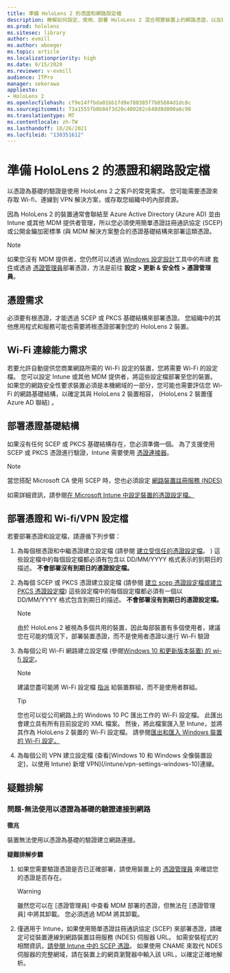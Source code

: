 ```yaml
---
title: 準備 HoloLens 2 的憑證和網路設定檔
description: 瞭解如何設定、使用、部署 HoloLens 2 混合現實裝置上的網路憑證，以及對其進行疑難排解。
ms.prod: hololens
ms.sitesec: library
author: evmill
ms.author: aboeger
ms.topic: article
ms.localizationpriority: high
ms.date: 9/15/2020
ms.reviewer: v-evmill
audience: ITPro
manager: sekerawa
appliesto:
- HoloLens 2
ms.openlocfilehash: cf9e14ffbda01bb1fd9e788385f7b85884d1dc8c
ms.sourcegitcommit: 73a1555fb8b84f3d20c480282c648d8d800a6c98
ms.translationtype: MT
ms.contentlocale: zh-TW
ms.lasthandoff: 10/26/2021
ms.locfileid: "130351612"
---
```

# <a name="prepare-certificates-and-network-profiles-for-hololens-2"></a>準備 HoloLens 2 的憑證和網路設定檔

以憑證為基礎的驗證是使用 HoloLens 2 之客戶的常見需求。 您可能需要憑證來存取 Wi-fi、連線到 VPN 解決方案，或存取您組織中的內部資源。

因為 HoloLens 2 的裝置通常會聯結至 Azure Active Directory (Azure AD) 並由 Intune 或其他 MDM 提供者管理，所以您必須使用簡單憑證註冊通訊協定 (SCEP) 或公開金鑰加密標準 (與 MDM 解決方案整合的憑證基礎結構來部署這類憑證。 

>[!NOTE]
> 如果您沒有 MDM 提供者，您仍然可以透過 [Windows 設定設計](https://www.microsoft.com/p/windows-configuration-designer/9nblggh4tx22?rtc=1&activetab=pivot:regionofsystemrequirementstab)工具中的布建 [套件](hololens-provisioning.md#create-the-provisioning-package)或透過 [憑證管理員](certificate-manager.md)部署憑證，方法是前往 **設定 > 更新 & 安全性 > 憑證管理員**。

## <a name="certificate-requirements"></a>憑證需求
必須要有根憑證，才能透過 SCEP 或 PKCS 基礎結構來部署憑證。 您組織中的其他應用程式和服務可能也需要將根憑證部署到您的 HoloLens 2 裝置。 

## <a name="wi-fi-connectivity-requirements"></a>Wi-Fi 連線能力需求
若要允許自動提供您商業網路所需的 Wi-Fi 設定的裝置，您將需要 Wi-Fi 的設定檔。 您可以設定 Intune 或其他 MDM 提供者，將這些設定檔部署至您的裝置。 如果您的網路安全性要求裝置必須是本機網域的一部分，您可能也需要評估您 Wi-Fi 的網路基礎結構，以確定其與 HoloLens 2 裝置相容， (HoloLens 2 裝置僅 Azure AD 聯結) 。

## <a name="deploy-certificate-infrastructure"></a>部署憑證基礎結構
如果沒有任何 SCEP 或 PKCS 基礎結構存在，您必須準備一個。 為了支援使用 SCEP 或 PKCS 憑證進行驗證，Intune 需要使用 [憑證連接器](/mem/intune/protect/certificate-connectors)。

> [!NOTE]
> 當您搭配 Microsoft CA 使用 SCEP 時，您也必須設定 [網路裝置註冊服務 (NDES) ](/mem/intune/protect/certificates-scep-configure#set-up-ndes)

如需詳細資訊，請參閱[在 Microsoft Intune 中設定裝置的憑證設定檔。](/intune/certificates-configure)

## <a name="deploy-certificates-and-wi-fivpn-profile"></a>部署憑證和 Wi-fi/VPN 設定檔
若要部署憑證和設定檔，請遵循下列步驟：

1.  為每個根憑證和中繼憑證建立設定檔 (請參閱 [建立受信任的憑證設定檔](/intune/protect/certificates-configure#create-trusted-certificate-profiles)。 ) 這些設定檔中的每個設定檔都必須有包含以 DD/MM/YYYY 格式表示的到期日的描述。 **不會部署沒有到期日的憑證設定檔。**

2.  為每個 SCEP 或 PKCS 憑證建立設定檔 (請參閱 [建立 scep 憑證設定檔或建立 PKCS 憑證設定檔](/intune/protect/certficates-pfx-configure#create-a-pkcs-certificate-profile)) 這些設定檔中的每個設定檔都必須有一個以 DD/MM/YYYY 格式包含到期日的描述。 **不會部署沒有到期日的憑證設定檔。**

    > [!NOTE]
    > 由於 HoloLens 2 被視為多個共用的裝置，因此每部裝置有多個使用者，建議您在可能的情況下，部署裝置憑證，而不是使用者憑證以進行 Wi-Fi 驗證

3.  為每個公司 Wi-Fi 網路建立設定檔 (參閱[Windows 10 和更新版本裝置) 的 wi-fi 設定](/intune/wi-fi-settings-windows)。 

    > [!NOTE]
    > 建議您盡可能將 Wi-Fi 設定檔 [指派](/mem/intune/configuration/device-profile-assign) 給裝置群組，而不是使用者群組。 

    > [!TIP]
    > 您也可以從公司網路上的 Windows 10 PC 匯出工作的 Wi-Fi 設定檔。 此匯出會建立具有所有目前設定的 XML 檔案。 然後，將此檔案匯入至 Intune，並將其作為 HoloLens 2 裝置的 Wi-Fi 設定檔。 請參閱[匯出和匯入 Windows 裝置的 Wi-Fi 設定。](/mem/intune/configuration/wi-fi-settings-import-windows-8-1)

4.  為每個公司 VPN 建立設定檔 (查看[Windows 10 和 Windows 全像裝置設定]，以使用 Intune) 新增 VPN](/intune/vpn-settings-windows-10)連線。

## <a name="troubleshooting"></a>疑難排解

### <a name="issue---unable-to-connect-with-network-using-certificate-based-authentication"></a>問題-無法使用以憑證為基礎的驗證連接到網路 ###

**徵兆**

裝置無法使用以憑證為基礎的驗證建立網路連接。

**疑難排解步驟**

1. 如果您需要驗證憑證是否已正確部署，請使用裝置上的 [憑證管理員](certificate-manager.md) 來確認您的憑證是否存在。  

    >[!WARNING]
    > 雖然您可以在 [憑證管理員] 中查看 MDM 部署的憑證，但無法在 [憑證管理員] 中將其卸載。 您必須透過 MDM 將其卸載。

2. 僅適用于 Intune，如果使用簡單憑證註冊通訊協定 (SCEP) 來部署憑證，請確定可從裝置連線到網路裝置註冊服務 (NDES) 伺服器 URL。 如需安裝程式的相關資訊，[請參閱 Intune 中的 SCEP 憑證](/mem/intune/protect/certificates-profile-scep)。 如果使用 CNAME 來取代 NDES 伺服器的完整網域，請在裝置上的網頁瀏覽器中輸入該 URL，以確定正確地解析。
